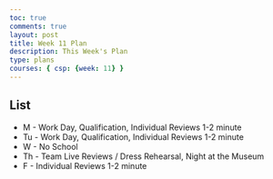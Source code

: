 ```yaml
---
toc: true
comments: true
layout: post
title: Week 11 Plan
description: This Week's Plan
type: plans
courses: { csp: {week: 11} }
---
```


## List
- M - Work Day, Qualification, Individual Reviews 1-2 minute
- Tu - Work Day, Qualification, Individual Reviews 1-2 minute
- W - No School
- Th - Team Live Reviews / Dress Rehearsal, Night at the Museum
- F - Individual Reviews 1-2 minute